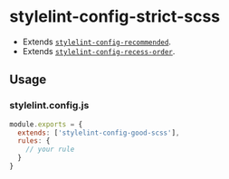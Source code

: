 # stylelint-config-strict-scss

* Extends [`stylelint-config-recommended`](https://github.com/stylelint/stylelint-config-recommended).
* Extends [`stylelint-config-recess-order`](https://github.com/stylelint/stylelint-config-recess-order).


## Usage

### stylelint.config.js

```js
module.exports = {
  extends: ['stylelint-config-good-scss'],
  rules: {
    // your rule
  }
}
```
